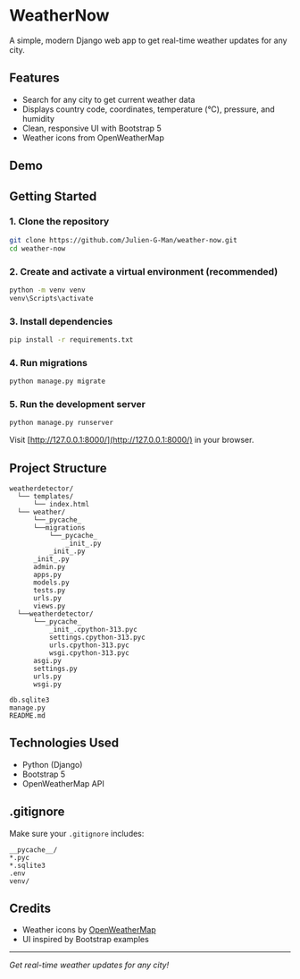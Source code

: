 # WeatherNow

A simple, modern Django web app to get real-time weather updates for any city.

## Features

- Search for any city to get current weather data
- Displays country code, coordinates, temperature (°C), pressure, and humidity
- Clean, responsive UI with Bootstrap 5
- Weather icons from OpenWeatherMap

## Demo

<!-- Optionally add a screenshot here -->
<!-- ![Screenshot](screenshot.png) -->

## Getting Started

### 1. Clone the repository

```sh
git clone https://github.com/Julien-G-Man/weather-now.git
cd weather-now
```

### 2. Create and activate a virtual environment (recommended)

```sh
python -m venv venv
venv\Scripts\activate
```

### 3. Install dependencies

```sh
pip install -r requirements.txt
```

### 4. Run migrations

```sh
python manage.py migrate
```

### 5. Run the development server

```sh
python manage.py runserver
```

Visit [http://127.0.0.1:8000/](http://127.0.0.1:8000/) in your browser.

## Project Structure

```
weatherdetector/
  └── templates/
      └── index.html
  └── weather/
      └──_pycache_
      └──migrations
          └──_pycache_
              _init_.py
          _init_.py
      _init_.py
      admin.py
      apps.py
      models.py
      tests.py
      urls.py
      views.py
  └──weatherdetector/
      └──_pycache_
          _init_.cpython-313.pyc
          settings.cpython-313.pyc
          urls.cpython-313.pyc
          wsgi.cpython-313.pyc
      asgi.py
      settings.py
      urls.py
      wsgi.py

db.sqlite3  
manage.py
README.md
```

## Technologies Used

- Python (Django)
- Bootstrap 5
- OpenWeatherMap API

## .gitignore

Make sure your `.gitignore` includes:
```
__pycache__/
*.pyc
*.sqlite3
.env
venv/
```

## Credits

- Weather icons by [OpenWeatherMap](https://openweathermap.org/)
- UI inspired by Bootstrap examples

---

*Get real-time weather updates for any city!*